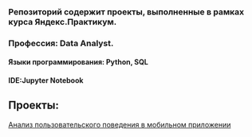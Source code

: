 ### Репозиторий содержит проекты, выполненные в рамках курса Яндекс.Практикум. 
### Профессия: Data Analyst.

#### Языки программирования: Python, SQL
#### IDE:Jupyter Notebook
## Проекты:

[Анализ пользовательского поведения в мобильном приложении](https://github.com/potertx/Analytics-Projects/tree/main/Project_1)
